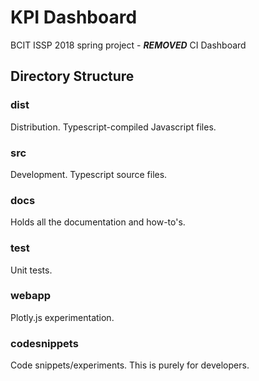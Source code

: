 # KPI Dashboard

BCIT ISSP 2018 spring project - ***REMOVED*** CI Dashboard

## Directory Structure

### dist
Distribution. Typescript-compiled Javascript files.

### src
Development. Typescript source files.

### docs
Holds all the documentation and how-to's.

### test
Unit tests.

### webapp
Plotly.js experimentation.

### codesnippets
Code snippets/experiments. This is purely for developers.